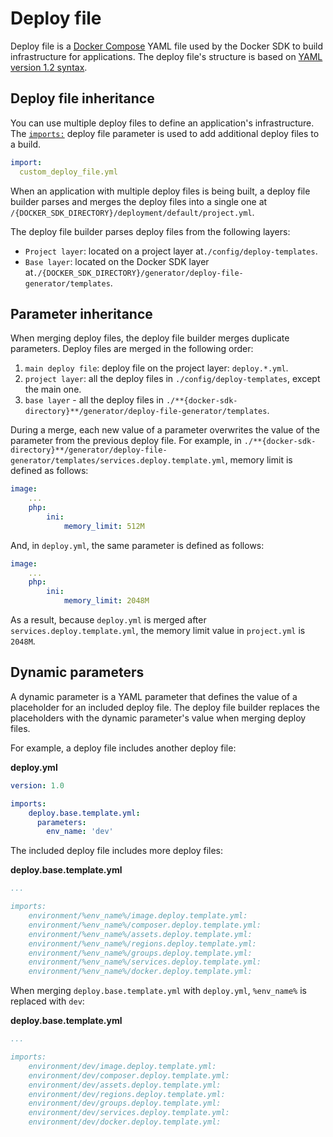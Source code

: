 # Deploy file

Deploy file is a [Docker Compose](https://docs.docker.com/compose/) YAML file used by the Docker SDK to build infrastructure for applications. The deploy file's structure is based on [YAML version 1.2 syntax](https://yaml.org/spec/1.2/spec.html).

## Deploy file inheritance

You can use multiple deploy files to define an application's infrastructure. The [`imports:`](02-deploy.file.reference.v1.md#imports) deploy file parameter is used to add additional deploy files to a build.

```yaml
import:
  custom_deploy_file.yml
```

When an application with multiple deploy files is being built, a deploy file builder parses and merges the deploy files into a single one at `/{DOCKER_SDK_DIRECTORY}/deployment/default/project.yml`.

The deploy file builder parses deploy files from the following layers:
* `Project layer`: located on a project layer at`./config/deploy-templates`.
* `Base layer`: located on the Docker SDK layer at`./{DOCKER_SDK_DIRECTORY}/generator/deploy-file-generator/templates`.

## Parameter inheritance

When merging deploy files, the deploy file builder merges duplicate parameters. Deploy files are merged in the following order:

1. `main deploy file`: deploy file on the project layer: `deploy.*.yml`.
2. `project layer`: all the deploy files in `./config/deploy-templates`, except the main one.
3. `base layer` - all the deploy files in `./**{docker-sdk-directory}**/generator/deploy-file-generator/templates`.

During a merge, each new value of a parameter overwrites the value of the parameter from the previous deploy file. For example, in `./**{docker-sdk-directory}**/generator/deploy-file-generator/templates/services.deploy.template.yml`, memory limit is defined as follows:

```yaml
image:
    ...
    php:
        ini:
            memory_limit: 512M
```
And, in `deploy.yml`, the same parameter is defined as follows:

```yaml
image:
    ...
    php:
        ini:
            memory_limit: 2048M
```

As a result, because `deploy.yml` is merged after `services.deploy.template.yml`, the memory limit value in `project.yml` is `2048M`.


## Dynamic parameters

A dynamic parameter is a YAML parameter that defines the value of a placeholder for an included deploy file. The deploy file builder replaces the placeholders with the dynamic parameter's value when merging deploy files.

For example, a deploy file includes another deploy file:

**deploy.yml**
```yaml
version: 1.0

imports:
    deploy.base.template.yml:
      parameters:
        env_name: 'dev'
```

The included deploy file includes more deploy files:

**deploy.base.template.yml**
```yaml
...

imports:
    environment/%env_name%/image.deploy.template.yml:
    environment/%env_name%/composer.deploy.template.yml:
    environment/%env_name%/assets.deploy.template.yml:
    environment/%env_name%/regions.deploy.template.yml:
    environment/%env_name%/groups.deploy.template.yml:
    environment/%env_name%/services.deploy.template.yml:
    environment/%env_name%/docker.deploy.template.yml:
```

When merging `deploy.base.template.yml` with `deploy.yml`, `%env_name%` is replaced with `dev`:

**deploy.base.template.yml**
```yaml
...

imports:
    environment/dev/image.deploy.template.yml:
    environment/dev/composer.deploy.template.yml:
    environment/dev/assets.deploy.template.yml:
    environment/dev/regions.deploy.template.yml:
    environment/dev/groups.deploy.template.yml:
    environment/dev/services.deploy.template.yml:
    environment/dev/docker.deploy.template.yml:
```
